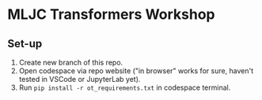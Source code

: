 # MLJC Transformers Workshop

## Set-up

1) Create new branch of this repo.
2) Open codespace via repo website ("in browser" works for sure, haven't tested in VSCode or JupyterLab yet).
3) Run `pip install -r ot_requirements.txt` in codespace terminal.
